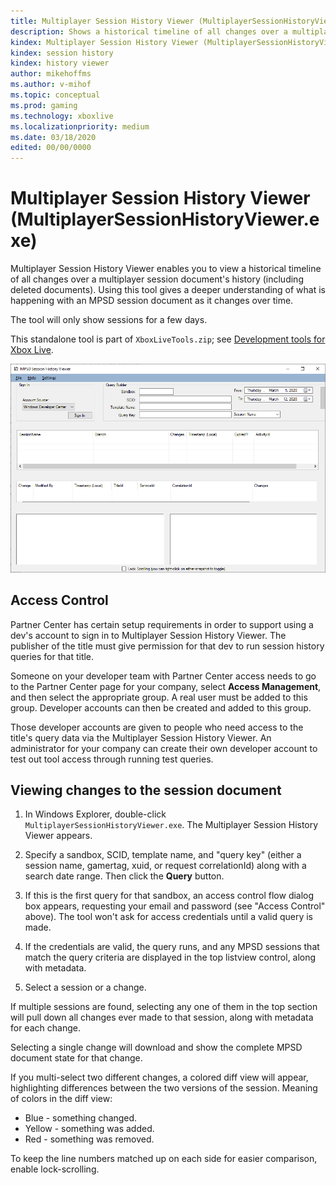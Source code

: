 ```yaml
---
title: Multiplayer Session History Viewer (MultiplayerSessionHistoryViewer.exe)
description: Shows a historical timeline of all changes over a multiplayer session document's history.
kindex: Multiplayer Session History Viewer (MultiplayerSessionHistoryViewer.exe)
kindex: session history
kindex: history viewer
author: mikehoffms
ms.author: v-mihof
ms.topic: conceptual
ms.prod: gaming
ms.technology: xboxlive
ms.localizationpriority: medium
ms.date: 03/18/2020
edited: 00/00/0000
---
```


# Multiplayer Session History Viewer (MultiplayerSessionHistoryViewer.exe)

Multiplayer Session History Viewer enables you to view a historical timeline of all changes over a multiplayer session document's history (including deleted documents).
Using this tool gives a deeper understanding of what is happening with an MPSD session document as it changes over time.

The tool will only show sessions for a few days.

This standalone tool is part of `XboxLiveTools.zip`; see [Development tools for Xbox Live](live-tools.md).

<!-- .chm: -->
<!-- ![MPSD Session History Viewer](../../../../../resources/gdk/secure/images/en-us/live/test-release/tools/live-mp-session-history-viewer-images/live-session-history-viewer.png) -->
<!-- dmc: -->
![MPSD Session History Viewer](live-mp-session-history-viewer-images/live-session-history-viewer.png)


## Access Control

Partner Center has certain setup requirements in order to support using a dev's account to sign in to Multiplayer Session History Viewer.
The publisher of the title must give permission for that dev to run session history queries for that title.

Someone on your developer team with Partner Center access needs to go to the Partner Center page for your company, select **Access Management**, and then select the appropriate group.
A real user must be added to this group.
Developer accounts can then be created and added to this group.

Those developer accounts are given to people who need access to the title's query data via the Multiplayer Session History Viewer.
An administrator for your company can create their own developer account to test out tool access through running test queries.


## Viewing changes to the session document

1. In Windows Explorer, double-click `MultiplayerSessionHistoryViewer.exe`. The Multiplayer Session History Viewer appears.

2. Specify a sandbox, SCID, template name, and "query key" (either a session name, gamertag, xuid, or request correlationId) along with a search date range.
   Then click the **Query** button.

3. If this is the first query for that sandbox, an access control flow dialog box appears, requesting your email and password (see "Access Control" above).
   The tool won't ask for access credentials until a valid query is made.

4. If the credentials are valid, the query runs, and any MPSD sessions that match the query criteria are displayed in the top listview control, along with metadata.

5. Select a session or a change.

If multiple sessions are found, selecting any one of them in the top section will pull down all changes ever made to that session, along with metadata for each change.

Selecting a single change will download and show the complete MPSD document state for that change.

If you multi-select two different changes, a colored diff view will appear, highlighting differences between the two versions of the session.
Meaning of colors in the diff view:
* Blue - something changed.
* Yellow - something was added.
* Red - something was removed.

To keep the line numbers matched up on each side for easier comparison, enable lock-scrolling.
